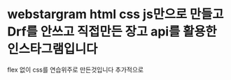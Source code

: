 # webstargram html css js만으로 만들고 Drf를 안쓰고 직접만든 장고 api를 활용한 인스타그램입니다 
flex 없이 css를 연습위주로 만든것입니다
추가적으로 

